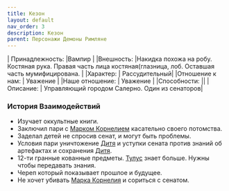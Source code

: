 ```yaml
---
title: Кезон
layout: default
nav_order: 3
description: Кезон
parent: Персонажи Демоны Римляне
---
```

| Принадлежность: |Вампир |
|Внешность: |Накидка похожа на робу. Костяная рука. Правая часть лица костяная(глазница, лоб. Оставшая часть мумифицирована. |
|Характер: | Рассудительный|
|Отношение к нам: | Уважение |
|Наше отношение: | Уважение |
|Способности: ||
|Описание: | Управляющий городом Салерно. Один из сенаторов|

### История Взаимодействий
- Изучает оккультные книги.
- Заключил пари с [Марком Корнелием](/docs/wod_daemons/rimljane/personazhi/mark_kornelij) касательно своего потомства. 
- Заделал детей не спросив сенат, и могут быть проблемы. 
- Условия пари уничтожение [Дитя](/docs/wod_daemons/rimljane/personazhi/donatus)  и уступки сената против знаний об артефактах и сохранения [Дитя](/docs/wod_daemons/rimljane/personazhi/donatus). 
- 12-ти гранные кованные предметы. [Тулус](/docs/wod_daemons/rimljane/demonjugi/tulus) знает больше. Нужны чтобы передавать знания.
- Череп который показывает прошлое и будущее.
- Не хочет убивать [Марка Корнелия](/docs/wod_daemons/rimljane/personazhi/mark_kornelij) и сориться с сенатом. 


